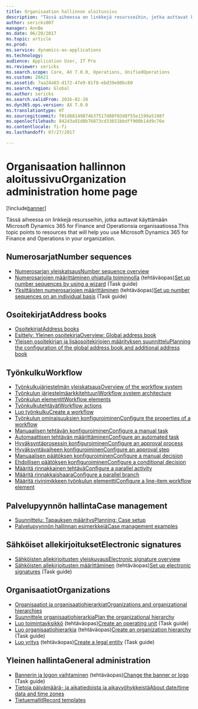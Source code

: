 ```yaml
---
title: Organisaation hallinnon aloitussivu
description: "Tässä aiheessa on linkkejä resursseihin, jotka auttavat käyttämään Microsoft Dynamics 365 for Finance and Operationsia organisaatiossa."
author: sericks007
manager: AnnBe
ms.date: 06/20/2017
ms.topic: article
ms.prod: 
ms.service: dynamics-ax-applications
ms.technology: 
audience: Application User, IT Pro
ms.reviewer: sericks
ms.search.scope: Core, AX 7.0.0, Operations, UnifiedOperations
ms.custom: 20421
ms.assetid: 7aa24a03-d172-47e9-81f8-ebd39e80bc60
ms.search.region: Global
ms.author: sericks
ms.search.validFrom: 2016-02-28
ms.dyn365.ops.version: AX 7.0.0
ms.translationtype: HT
ms.sourcegitcommit: f01d88149074b37517d00f03d8f55e1199a5198f
ms.openlocfilehash: 84243a91d8b76873cd33651bbdff900b14d9c76e
ms.contentlocale: fi-fi
ms.lasthandoff: 07/27/2017

---
```


# <a name="organization-administration-home-page"></a><span data-ttu-id="38cf1-103">Organisaation hallinnon aloitussivu</span><span class="sxs-lookup"><span data-stu-id="38cf1-103">Organization administration home page</span></span>

[!include[banner](../includes/banner.md)]


<span data-ttu-id="38cf1-104">Tässä aiheessa on linkkejä resursseihin, jotka auttavat käyttämään Microsoft Dynamics 365 for Finance and Operationsia organisaatiossa.</span><span class="sxs-lookup"><span data-stu-id="38cf1-104">This topic points to resources that will help you use Microsoft Dynamics 365 for Finance and Operations in your organization.</span></span>

<a name="number-sequences"></a><span data-ttu-id="38cf1-105">Numerosarjat</span><span class="sxs-lookup"><span data-stu-id="38cf1-105">Number sequences</span></span>
----------------

-   [<span data-ttu-id="38cf1-106">Numerosarjan yleiskatsaus</span><span class="sxs-lookup"><span data-stu-id="38cf1-106">Number sequence overview</span></span>](number-sequence-overview.md)
-   <span data-ttu-id="38cf1-107">[Numerosarjojen määrittäminen ohjatulla toiminnolla](/dynamics365/unified-operations/fin-and-ops/organization-administration/tasks/set-up-number-sequences-wizard) (tehtäväopas)</span><span class="sxs-lookup"><span data-stu-id="38cf1-107">[Set up number sequences by using a wizard](/dynamics365/unified-operations/fin-and-ops/organization-administration/tasks/set-up-number-sequences-wizard) (Task guide)</span></span>
-   <span data-ttu-id="38cf1-108">[Yksittäisten numerosarjojen määrittäminen](/dynamics365/unified-operations/fin-and-ops/organization-administration/tasks/set-up-number-sequences-individual-basis) (tehtäväopas)</span><span class="sxs-lookup"><span data-stu-id="38cf1-108">[Set up number sequences on an individual basis](/dynamics365/unified-operations/fin-and-ops/organization-administration/tasks/set-up-number-sequences-individual-basis) (Task guide)</span></span>

## <a name="address-books"></a><span data-ttu-id="38cf1-109">Osoitekirjat</span><span class="sxs-lookup"><span data-stu-id="38cf1-109">Address books</span></span>
-   [<span data-ttu-id="38cf1-110">Osoitekirjat</span><span class="sxs-lookup"><span data-stu-id="38cf1-110">Address books</span></span>](qa-address-books.md)
-   [<span data-ttu-id="38cf1-111">Esittely: Yleinen osoitekirja</span><span class="sxs-lookup"><span data-stu-id="38cf1-111">Overview: Global address book</span></span>](overview-global-address-book.md)
-   [<span data-ttu-id="38cf1-112">Yleisen osoitekirjan ja lisäosoitekirjojen määrityksen suunnittelu</span><span class="sxs-lookup"><span data-stu-id="38cf1-112">Planning the configuration of the global address book and additional address book</span></span>](plan-configuration-global-address-book-additional-address-books.md)

## <a name="workflow"></a><span data-ttu-id="38cf1-113">Työnkulku</span><span class="sxs-lookup"><span data-stu-id="38cf1-113">Workflow</span></span>
-   [<span data-ttu-id="38cf1-114">Työnkulkujärjestelmän yleiskatsaus</span><span class="sxs-lookup"><span data-stu-id="38cf1-114">Overview of the workflow system</span></span>](overview-workflow-system.md)
-   [<span data-ttu-id="38cf1-115">Työnkulun järjestelmäarkkitehtuuri</span><span class="sxs-lookup"><span data-stu-id="38cf1-115">Workflow system architecture</span></span>](workflow-system-architecture.md)
-   [<span data-ttu-id="38cf1-116">Työnkulun elementit</span><span class="sxs-lookup"><span data-stu-id="38cf1-116">Workflow elements</span></span>](workflow-elements.md)
-   [<span data-ttu-id="38cf1-117">Työnkulkutehtävät</span><span class="sxs-lookup"><span data-stu-id="38cf1-117">Workflow actions</span></span>](workflow-actions.md)
-   [<span data-ttu-id="38cf1-118">Luo työnkulku</span><span class="sxs-lookup"><span data-stu-id="38cf1-118">Create a workflow</span></span>](create-workflow.md)
-   [<span data-ttu-id="38cf1-119">Työnkulun ominaisuuksien konfiguroiminen</span><span class="sxs-lookup"><span data-stu-id="38cf1-119">Configure the properties of a workflow</span></span>](configure-workflow-properties.md)
-   [<span data-ttu-id="38cf1-120">Manuaalisen tehtävän konfiguroiminen</span><span class="sxs-lookup"><span data-stu-id="38cf1-120">Configure a manual task</span></span>](configure-manual-task-workflow.md)
-   [<span data-ttu-id="38cf1-121">Automaattisen tehtävän määrittäminen</span><span class="sxs-lookup"><span data-stu-id="38cf1-121">Configure an automated task</span></span>](configure-automated-task-workflow.md)
-   [<span data-ttu-id="38cf1-122">Hyväksyntäprosessin konfiguroiminen</span><span class="sxs-lookup"><span data-stu-id="38cf1-122">Configure an approval process</span></span>](configure-approval-process-workflow.md)
-   [<span data-ttu-id="38cf1-123">Hyväksyntävaiheen konfiguroiminen</span><span class="sxs-lookup"><span data-stu-id="38cf1-123">Configure an approval step</span></span>](configure-approval-step-workflow.md)
-   [<span data-ttu-id="38cf1-124">Manuaalisen päätöksen konfiguroiminen</span><span class="sxs-lookup"><span data-stu-id="38cf1-124">Configure a manual decision</span></span>](configure-manual-decision-workflow.md)
-   [<span data-ttu-id="38cf1-125">Ehdollisen päätöksen konfiguroiminen</span><span class="sxs-lookup"><span data-stu-id="38cf1-125">Configure a conditional decision</span></span>](configure-conditional-decision-workflow.md)
-   [<span data-ttu-id="38cf1-126">Määritä rinnakkainen tehtävä</span><span class="sxs-lookup"><span data-stu-id="38cf1-126">Configure a parallel activity</span></span>](configure-parallel-activity-workflow.md)
-   [<span data-ttu-id="38cf1-127">Määritä rinnakkaishaara</span><span class="sxs-lookup"><span data-stu-id="38cf1-127">Configure a parallel branch</span></span>](configure-parallel-branch-workflow.md)
-   [<span data-ttu-id="38cf1-128">Määritä rivinimikkeen työnkulun elementti</span><span class="sxs-lookup"><span data-stu-id="38cf1-128">Configure a line-item workflow element</span></span>](configure-line-item-workflow.md)

## <a name="case-management"></a><span data-ttu-id="38cf1-129">Palvelupyynnön hallinta</span><span class="sxs-lookup"><span data-stu-id="38cf1-129">Case management</span></span>
-   [<span data-ttu-id="38cf1-130">Suunnittelu: Tapauksen määritys</span><span class="sxs-lookup"><span data-stu-id="38cf1-130">Planning: Case setup</span></span>](plan-case-management.md)
-   [<span data-ttu-id="38cf1-131">Palvelupyynnön hallinnan esimerkkejä</span><span class="sxs-lookup"><span data-stu-id="38cf1-131">Case management examples</span></span>](cases.md)

## <a name="electronic-signatures"></a><span data-ttu-id="38cf1-132">Sähköiset allekirjoitukset</span><span class="sxs-lookup"><span data-stu-id="38cf1-132">Electronic signatures</span></span>
-   [<span data-ttu-id="38cf1-133">Sähköisten allekirjoitusten yleiskuvaus</span><span class="sxs-lookup"><span data-stu-id="38cf1-133">Electronic signature overview</span></span>](electronic-signature-overview.md)
-   <span data-ttu-id="38cf1-134">[Sähköisten allekirjoitusten määrittäminen](/dynamics365/unified-operations/fin-and-ops/organization-administration/tasks/set-up-electronic-signatures) (tehtäväopas)</span><span class="sxs-lookup"><span data-stu-id="38cf1-134">[Set up electronic signatures](/dynamics365/unified-operations/fin-and-ops/organization-administration/tasks/set-up-electronic-signatures) (Task guide)</span></span>

## <a name="organizations"></a><span data-ttu-id="38cf1-135">Organisaatiot</span><span class="sxs-lookup"><span data-stu-id="38cf1-135">Organizations</span></span>
-   [<span data-ttu-id="38cf1-136">Organisaatiot ja organisaatiohierarkiat</span><span class="sxs-lookup"><span data-stu-id="38cf1-136">Organizations and organizational hierarchies</span></span>](organizations-organizational-hierarchies.md)
-   [<span data-ttu-id="38cf1-137">Suunnittele organisaatiohierarkia</span><span class="sxs-lookup"><span data-stu-id="38cf1-137">Plan the organizational hierarchy</span></span>](plan-organizational-hierarchy.md)
-   <span data-ttu-id="38cf1-138">[Luo toimintayksikkö](/dynamics365/unified-operations/fin-and-ops/organization-administration/tasks/create-operating-unit) (tehtäväopas)</span><span class="sxs-lookup"><span data-stu-id="38cf1-138">[Create an operating unit](/dynamics365/unified-operations/fin-and-ops/organization-administration/tasks/create-operating-unit) (Task guide)</span></span>
-   <span data-ttu-id="38cf1-139">[Luo organisaatiohierarkia](/dynamics365/unified-operations/fin-and-ops/organization-administration/tasks/create-organization-hierarchy) (tehtäväopas)</span><span class="sxs-lookup"><span data-stu-id="38cf1-139">[Create an organization hierarchy](/dynamics365/unified-operations/fin-and-ops/organization-administration/tasks/create-organization-hierarchy) (Task guide)</span></span>
-   <span data-ttu-id="38cf1-140">[Luo yritys](/dynamics365/unified-operations/fin-and-ops/organization-administration/tasks/create-legal-entity) (tehtäväopas)</span><span class="sxs-lookup"><span data-stu-id="38cf1-140">[Create a legal entity](/dynamics365/unified-operations/fin-and-ops/organization-administration/tasks/create-legal-entity) (Task guide)</span></span>

## <a name="general-administration"></a><span data-ttu-id="38cf1-141">Yleinen hallinta</span><span class="sxs-lookup"><span data-stu-id="38cf1-141">General administration</span></span>
-   <span data-ttu-id="38cf1-142">[Bannerin ja logon vaihtaminen](/dynamics365/unified-operations/fin-and-ops/get-started/tasks/change-banner-or-logo) (tehtäväopas)</span><span class="sxs-lookup"><span data-stu-id="38cf1-142">[Change the banner or logo](/dynamics365/unified-operations/fin-and-ops/get-started/tasks/change-banner-or-logo) (Task guide)</span></span>
-   [<span data-ttu-id="38cf1-143">Tietoja päivämäärä- ja aikatiedoista ja aikavyöhykkeistä</span><span class="sxs-lookup"><span data-stu-id="38cf1-143">About date/time data and time zones</span></span>](date-time-zones.md)
-   [<span data-ttu-id="38cf1-144">Tietuemallit</span><span class="sxs-lookup"><span data-stu-id="38cf1-144">Record templates</span></span>](record-templates.md)







